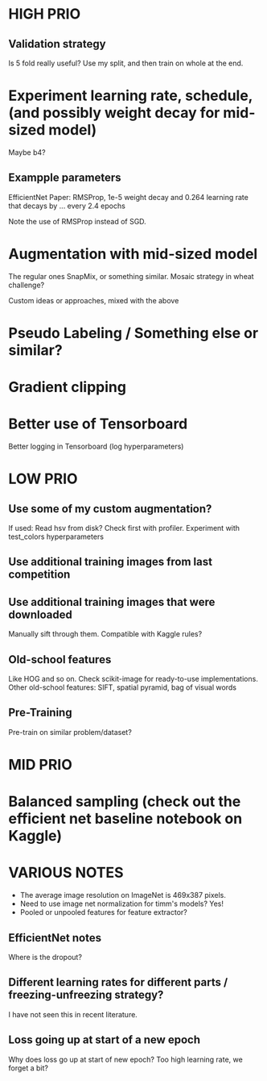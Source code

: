 # HIGH PRIO
## Validation strategy
Is 5 fold really useful? Use my split, and then train on whole at the end.

# Experiment learning rate, schedule, (and possibly weight decay for mid-sized model)
Maybe b4?

## Exampple parameters
EfficientNet Paper: RMSProp, 1e-5 weight decay and 0.264 learning rate that decays by ... every 2.4 epochs

Note the use of RMSProp instead of SGD. 

# Augmentation with mid-sized model
The regular ones
SnapMix, or something similar.
Mosaic strategy in wheat challenge?

Custom ideas or approaches, mixed with the above

# Pseudo Labeling / Something else or similar?

# Gradient clipping

# Better use of Tensorboard
Better logging in Tensorboard (log hyperparameters)


# LOW PRIO
## Use some of my custom augmentation?
If used: Read hsv from disk? Check first with profiler.
Experiment with test_colors hyperparameters

## Use additional training images from last competition

## Use additional training images that were downloaded
Manually sift through them.
Compatible with Kaggle rules?

## Old-school features
Like HOG and so on. Check scikit-image for ready-to-use implementations.
Other old-school features: SIFT, spatial pyramid, bag of visual words

## Pre-Training
Pre-train on similar problem/dataset?

# MID PRIO
# Balanced sampling (check out the efficient net baseline notebook on Kaggle)


# VARIOUS NOTES
* The average image resolution on ImageNet is 469x387 pixels.
* Need to use image net normalization for timm's models? Yes!
* Pooled or unpooled features for feature extractor?

## EfficientNet notes
Where is the dropout?

## Different learning rates for different parts / freezing-unfreezing strategy?
I have not seen this in recent literature.

## Loss going up at start of a new epoch 
Why does loss go up at start of new epoch? Too high learning rate, we forget a bit?

